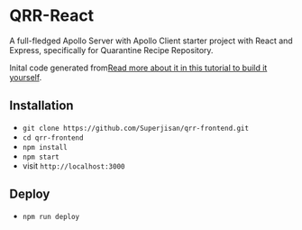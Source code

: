 # QRR-React

A full-fledged Apollo Server with Apollo Client starter project with React and Express, specifically for Quarantine Recipe Repository.

Inital code generated from[Read more about it in this tutorial to build it yourself](https://www.robinwieruch.de/graphql-apollo-server-tutorial/).

## Installation

* `git clone https://github.com/Superjisan/qrr-frontend.git`
* `cd qrr-frontend`
* `npm install`
* `npm start`
* visit `http://localhost:3000`

## Deploy

* `npm run deploy`